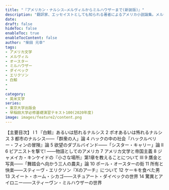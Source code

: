 ```yaml
---
title: "『アメリカン・ナルシス―メルヴィルからミルハウザーまで(新装版)』"
description: "翻訳家、エッセイストとしても知られる著者によるアメリカ小説論集。メルヴィルからオースター、エリクソン、ダイベック、ミルハウザーへ、あらゆる細部を愛惜するかのような著者のスタイルが「もうひとつのアメリカ文学」を描き出す。第27回サントリー学芸賞受賞。初版2005年。"
date: 
draft: false
hideToc: false
enableToc: true
enableTocContent: false
author: "柴田 元幸"
tags: 
- アメリカ文学
- メルヴィル
- オースター
- ミルハウザー
- ダイベック
- エリクソン
- 白鯨
- 
-
category: 
- 英米文学
series:
- 東京大学出版会
- 早稲田大学必修基礎演習テキスト100(2020年度)
image: images/feature2/content.png
---
```



【主要目次】
I
1 『白鯨』あるいは怒れるナルシス
2 ポオあるいは怖れるナルシス
3 都市のナルシス――「群衆の人」論
4 ハックの中の社会『ハックルベリー・フィンの冒険』論
5 欲望のダブルバインド――「シスター・キャリー」論
II
6 ピアニストを撃て! ――物語としてのアメリカ
7 アメリカ文学と帝国主義
8 ジャメイカ・キンケイドの『小さな場所』第1章を教えることについて
III
9 贋金と写真――「舞踏会へ向かう三人の農夫」論
10 ポール・オースターの街
11 所有と快楽――スティーヴ・エリクソン『Xのアーチ』について
12 ケーキを食べた男
13 スイート・ホーム・シカゴ――スチュアート・ダイベックの世界
14 驚異とアイロニー――スティーヴン・ミルハウザーの世界
